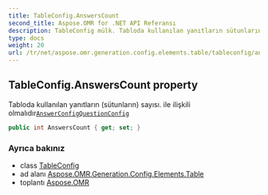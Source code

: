 ```yaml
---
title: TableConfig.AnswersCount
second_title: Aspose.OMR for .NET API Referansı
description: TableConfig mülk. Tabloda kullanılan yanıtların sütunların sayısı. ile ilişkili olmalıdırAnswerConfigQuestionConfig
type: docs
weight: 20
url: /tr/net/aspose.omr.generation.config.elements.table/tableconfig/answerscount/
---
```

## TableConfig.AnswersCount property

Tabloda kullanılan yanıtların (sütunların) sayısı. ile ilişkili olmalıdır[`AnswerConfig`](../../../aspose.omr.generation.config.elements.parents/answerconfig/)[`QuestionConfig`](../../questionconfig/)

```csharp
public int AnswersCount { get; set; }
```

### Ayrıca bakınız

* class [TableConfig](../)
* ad alanı [Aspose.OMR.Generation.Config.Elements.Table](../../tableconfig/)
* toplantı [Aspose.OMR](../../../)


